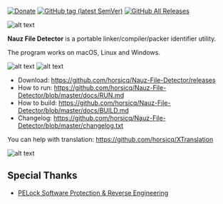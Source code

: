 [![Donate](https://img.shields.io/badge/Donate-PayPal-green.svg)](https://www.paypal.com/cgi-bin/webscr?cmd=_s-xclick&hosted_button_id=NF3FBD3KHMXDN)
[![GitHub tag (latest SemVer)](https://img.shields.io/github/tag/horsicq/Nauz-File-Detector.svg)](https://github.com/horsicq/Nauz-File-Detector/releases)
[![GitHub All Releases](https://img.shields.io/github/downloads/horsicq/Nauz-File-Detector/total.svg)](https://github.com/horsicq/Nauz-File-Detector/releases)

![alt text](https://github.com/horsicq/Nauz-File-Detector/blob/master/doc/mascots/mascot.png "Mascot")

**Nauz File Detector** is a portable linker/compiler/packer identifier utility.

The program works on macOS, Linux and Windows.

![alt text](https://github.com/horsicq/Nauz-File-Detector/blob/master/doc/1.png "1")
![alt text](https://github.com/horsicq/Nauz-File-Detector/blob/master/doc/2.png "2")

* Download: https://github.com/horsicq/Nauz-File-Detector/releases
* How to run: https://github.com/horsicq/Nauz-File-Detector/blob/master/docs/RUN.md
* How to build: https://github.com/horsicq/Nauz-File-Detector/blob/master/docs/BUILD.md
* Changelog: https://github.com/horsicq/Nauz-File-Detector/blob/master/changelog.txt

You can help with translation: https://github.com/horsicq/XTranslation

![alt text](https://github.com/horsicq/Nauz-File-Detector/blob/master/mascots/nfd.png "Mascot")

## Special Thanks

- [PELock Software Protection & Reverse Engineering](https://www.pelock.com)
